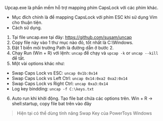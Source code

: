 Upcap.exe là phần mềm hỗ trợ mapping phím CapsLock với các phím khác.

- Mục đích chính là để mapping CapsLock với phím ESC khi sử dụng Vim cho thuận tiện.
- Cách sử dụng.

1. Tại file uncap.exe tại đây: https://github.com/susam/uncap
2. Copy file này vào 1 thư mục nào đó, tốt nhất là C:\Windows.
3. Đặt 1 biến môi trường Path là đường dẫn ở bước 2.
4. Chạy Run (Win + R) với lệnh: `uncap` để chạy và `upcap -k` or `uncap --kill` để tắt.
5. Một vài options khác như:

- Swap Caps Lock vs ESC: `uncap 0x1b:0x14`
- Swap Caps Lock vs Left Ctrl: `uncap 0x14:0xa2 0xa2:0x14`
- Swap Caps Lock vs Right Ctrl: `uncap 0xa3:0x14`
- Log key bindding: `uncap -f C:\keys.txt`

6. Auto run khi khởi động.
   Tạo file bat chứa các options trên.
   Win + R -> shell:startup, copy file bat trên vào đây

> Hiện tại có thể dùng tính năng Swap Key của PowerToys Windows
